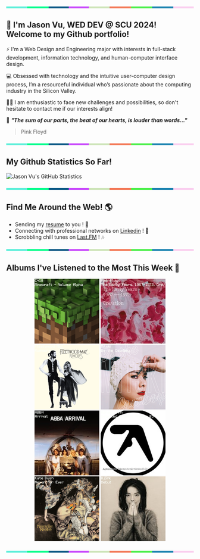 <img src="./.github/workflows/banner_strip.png" width="100%" height="5px">

## 👋 I'm Jason Vu, WED DEV @ SCU 2024! Welcome to my Github portfolio! 

⚡ I'm a Web Design and Engineering major with interests in full-stack development, information technology, and human-computer interface design.

💻 Obsessed with technology and the intuitive user-computer design process, I’m a resourceful individual who’s passionate about the computing industry in the Silicon Valley.

🙋‍♂️ I am enthusiastic to face new challenges and possibilities, so don't hesitate to contact me if our interests align!

🤝 ***"The sum of our parts, the beat of our hearts, is louder than words..."***
> Pink Floyd

<img src="./.github/workflows/banner_strip.png" width="100%" height="5px">

## My Github Statistics So Far!
![Jason Vu's GitHub Statistics](https://github-readme-stats.vercel.app/api?username=JAVAB3ANS&show_icons=true)

<img src="./.github/workflows/banner_strip.png" width="100%" height="5px">

## Find Me Around the Web! 🌎
- Sending my [resume](https://javab3ans.github.io/pdfs/resume.pdf) to you ! 📝
- Connecting with professional networks on [Linkedin](https://www.linkedin.com/in/jason-anh-vu/) ! 💼  
- Scrobbling chill tunes on [Last.FM](https://www.last.fm/user/JAVA9620) ! 🎶

<img src="./.github/workflows/banner_strip.png" width="100%" height="5px">

## Albums I've Listened to the Most This Week 🎹 

<!-- lastfm -->
<p align="center"><a href="https://www.last.fm/music/C418/Minecraft+-+Volume+Alpha"><img src="./album-covers-finished/album-cover_final_0.png" title="C418 - Minecraft - Volume Alpha"></a> <a href="https://www.last.fm/music/Pink+Floyd/The+Early+Years,+1967-1972,+Cre%2Fation"><img src="./album-covers-finished/album-cover_final_1.png" title="Pink Floyd - The Early Years, 1967-1972, Cre/ation"></a> <a href="https://www.last.fm/music/Fleetwood+Mac/Rumours"><img src="./album-covers-finished/album-cover_final_2.png" title="Fleetwood Mac - Rumours"></a> <a href="https://www.last.fm/music/Mitski/Be+the+Cowboy"><img src="./album-covers-finished/album-cover_final_3.png" title="Mitski - Be the Cowboy"></a> <a href="https://www.last.fm/music/ABBA/Arrival"><img src="./album-covers-finished/album-cover_final_4.png" title="ABBA - Arrival"></a> <a href="https://www.last.fm/music/Aphex+Twin/Selected+Ambient+Works+85-92"><img src="./album-covers-finished/album-cover_final_5.png" title="Aphex Twin - Selected Ambient Works 85-92"></a> <a href="https://www.last.fm/music/Kate+Bush/Never+for+Ever"><img src="./album-covers-finished/album-cover_final_6.png" title="Kate Bush - Never for Ever"></a> <a href="https://www.last.fm/music/Bj%C3%B6rk/Debut"><img src="./album-covers-finished/album-cover_final_7.png" title="Björk - Debut"></a> </p>

<img src="./.github/workflows/banner_strip.png" width="100%" height="5px">
